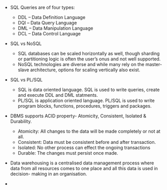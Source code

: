- SQL Queries are of four types:

    - DDL – Data Definition Language
    - DQl – Data Query Language
    - DML – Data Manipulation Language
    - DCL – Data Control Language

- SQL vs NoSQL
    - SQL databases can be scaled horizontally as well, though sharding or partitioning logic is often the user’s onus and not well supported.
    - NoSQL technologies are diverse and while many rely on the master-slave architecture, options for scaling vertically also exist.
 
- SQL vs PL/SQL
    - SQL is data oriented language. SQL is used to write queries, create and execute DDL and DML statments. 
    - PL/SQL is application oriented language. PL/SQL is used to write program blocks, functions, procedures, triggers and packages. 

- DBMS supports ACID property- Atomicity, Consistent, Isolated & Durability. 
    - Atomicity: All changes to the data will be made completely or not at all.
    - Consistent: Data must be consistent before and after transaction.
    - Isolated: No other process can effect the ongoing transactions
    - Durable: The changes must persist once made.

- Data warehousing is a centralised data management process where data from all resources comes to one place and all this data is used in decision- making in an organisation.

- 

